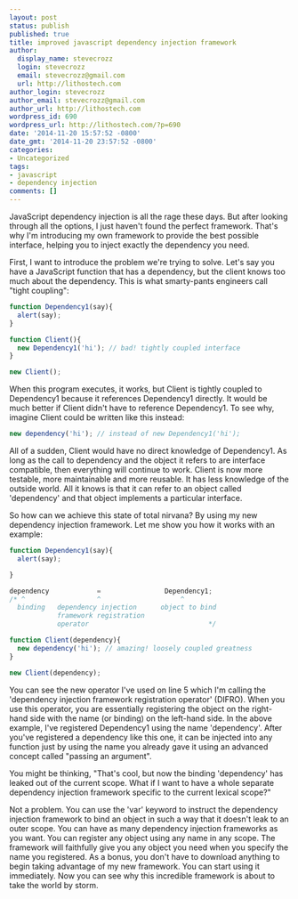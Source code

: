 ```yaml
---
layout: post
status: publish
published: true
title: improved javascript dependency injection framework
author:
  display_name: stevecrozz
  login: stevecrozz
  email: stevecrozz@gmail.com
  url: http://lithostech.com
author_login: stevecrozz
author_email: stevecrozz@gmail.com
author_url: http://lithostech.com
wordpress_id: 690
wordpress_url: http://lithostech.com/?p=690
date: '2014-11-20 15:57:52 -0800'
date_gmt: '2014-11-20 23:57:52 -0800'
categories:
- Uncategorized
tags:
- javascript
- dependency injection
comments: []
---
```

JavaScript dependency injection is all the rage these days. But after
looking through all the options, I just haven't found the perfect
framework. That's why I'm introducing my own framework to provide the
best possible interface, helping you to inject exactly the dependency
you need.

First, I want to introduce the problem we're trying to solve. Let's say
you have a JavaScript function that has a dependency, but the client
knows too much about the dependency. This is what smarty-pants engineers
call "tight coupling":

~~~ javascript
function Dependency1(say){
  alert(say);
}

function Client(){
  new Dependency1('hi'); // bad! tightly coupled interface
}

new Client();
~~~

<!--more-->

When this program executes, it works, but Client is tightly coupled to
Dependency1 because it references Dependency1 directly. It would be much
better if Client didn't have to reference Dependency1. To see why,
imagine Client could be written like this instead:

~~~ javascript
new dependency('hi'); // instead of new Dependency1('hi');
~~~

All of a sudden, Client would have no direct knowledge of Dependency1.
As long as the call to dependency and the object it refers to are
interface compatible, then everything will continue to work. Client is
now more testable, more maintainable and more reusable. It has less
knowledge of the outside world. All it knows is that it can refer to an
object called 'dependency' and that object implements a particular
interface.

So how can we achieve this state of total nirvana? By using my new
dependency injection framework. Let me show you how it works with an
example:

~~~ javascript
function Dependency1(say){
  alert(say);

}

dependency            =                Dependency1;
/* ^                  ^                    ^
  binding   dependency injection      object to bind
            framework registration
            operator                              */

function Client(dependency){
  new dependency('hi'); // amazing! loosely coupled greatness
}

new Client(dependency);
~~~

You can see the new operator I've used on line 5 which I'm calling the
'dependency injection framework registration operator' (DIFRO). When you
use this operator, you are essentially registering the object on the
right-hand side with the name (or binding) on the left-hand side. In the
above example, I've registered Dependency1 using the name 'dependency'.
After you've registered a dependency like this one, it can be injected
into any function just by using the name you already gave it using an
advanced concept called "passing an argument".

You might be thinking, "That's cool, but now the binding 'dependency'
has leaked out of the current scope. What if I want to have a whole
separate dependency injection framework specific to the current lexical
scope?"

Not a problem. You can use the 'var' keyword to instruct the dependency
injection framework to bind an object in such a way that it doesn't leak
to an outer scope. You can have as many dependency injection frameworks
as you want. You can register any object using any name in any scope.
The framework will faithfully give you any object you need when you
specify the name you registered. As a bonus, you don't have to download
anything to begin taking advantage of my new framework. You can start
using it immediately. Now you can see why this incredible framework is
about to take the world by storm.
